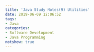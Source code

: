 ```yaml
---
title: 'Java Study Notes(9) Utilities'
date: 2019-06-09 12:06:52
tags: 
- Java
categories: 
- Software Development
- Java Programming
notshow: true
---
```


